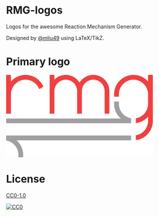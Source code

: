 # RMG-logos

Logos for the awesome Reaction Mechanism Generator.

Designed by [@mliu49](https://github.com/mliu49) using LaTeX/TikZ.

# Primary logo

<img src="/primary-colors/rmg-logo-red-gray.png" width=400 />

# License

[CC0-1.0](/LICENSE)

<a rel="license" href="http://creativecommons.org/publicdomain/zero/1.0/">
  <img src="http://i.creativecommons.org/p/zero/1.0/88x31.png" style="border-style: none;" alt="CC0" />
</a>

